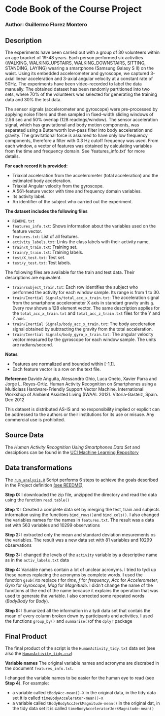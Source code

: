 # Code Book of the Course Project
### Author: Guillermo Florez Montero

## Description 

The experiments have been carried out with a group of 30 volunteers within an age bracket of 19-48 years. Each person performed six activities (WALKING, WALKING_UPSTAIRS, WALKING_DOWNSTAIRS, SITTING, STANDING, LAYING) wearing a smartphone (Samsung Galaxy S II) on the waist. Using its embedded accelerometer and gyroscope, we captured 3-axial linear acceleration and 3-axial angular velocity at a constant rate of 50Hz. The experiments have been video-recorded to label the data manually. The obtained dataset has been randomly partitioned into two sets, where 70% of the volunteers was selected for generating the training data and 30% the test data. 

The sensor signals (accelerometer and gyroscope) were pre-processed by applying noise filters and then sampled in fixed-width sliding windows of 2.56 sec and 50% overlap (128 readings/window). The sensor acceleration signal, which has gravitational and body motion components, was separated using a Butterworth low-pass filter into body acceleration and gravity. The gravitational force is assumed to have only low frequency components, therefore a filter with 0.3 Hz cutoff frequency was used. From each window, a vector of features was obtained by calculating variables from the time and frequency domain. See 'features_info.txt' for more details. 

**For each record it is provided:**

- Triaxial acceleration from the accelerometer (total acceleration) and the estimated body acceleration.
- Triaxial Angular velocity from the gyroscope. 
- A 561-feature vector with time and frequency domain variables. 
- Its activity label. 
- An identifier of the subject who carried out the experiment.

**The dataset includes the following files**

- `README.txt`
- `features_info.txt`: Shows information about the variables used on the feature vector.
- `features.txt`: List of all features.
- `activity_labels.txt`: Links the class labels with their activity name.
- `train/X_train.txt`: Training set.
- `train/y_train.txt`: Training labels.
- `test/X_test.txt`: Test set.
- `test/y_test.txt`: Test labels.

The following files are available for the train and test data. Their descriptions are equivalent. 

- `train/subject_train.txt`: Each row identifies the subject who performed the activity for each window sample. Its range is from 1 to 30. 
- `train/Inertial Signals/total_acc_x_train.txt`: The acceleration signal from the smartphone accelerometer X axis in standard gravity units `g`. Every row shows a 128 element vector. The same description applies for the `total_acc_x_train.txt` and `total_acc_z_train.txt` files for the Y and Z axis. 
- `train/Inertial Signals/body_acc_x_train.txt`: The body acceleration signal obtained by subtracting the gravity from the total acceleration. 
- `train/Inertial Signals/body_gyro_x_train.txt`: The angular velocity vector measured by the gyroscope for each window sample. The units are radians/second. 

**Notes** 
- Features are normalized and bounded within [-1,1].
- Each feature vector is a row on the text file.

**Reference**
Davide Anguita, Alessandro Ghio, Luca Oneto, Xavier Parra and Jorge L. Reyes-Ortiz. Human Activity Recognition on Smartphones using a Multiclass Hardware-Friendly Support Vector Machine. International Workshop of Ambient Assisted Living (IWAAL 2012). Vitoria-Gasteiz, Spain. Dec 2012

This dataset is distributed AS-IS and no responsibility implied or explicit can be addressed to the authors or their institutions for its use or misuse. Any commercial use is prohibited.


## Source Data
The *Human Activity Recognition Using Smartphones Data Set* and desciptions can be found in the [UCI Machine Learning Repository](http://archive.ics.uci.edu/ml/datasets/Human+Activity+Recognition+Using+Smartphones)


## Data transformations
The [`run_analysis.R`](https://github.com/gflorezm/GCD-Coursera/blob/master/Run_analysis.R) Script performs 6 steps to achieve the goals described in the Project definition [(see REEDME)](https://github.com/gflorezm/GCD-Coursera/blob/master/README.md)

**Step 0:** I downloaded the zip file, unzipped the directory and read the data using the function `read.table()`

**Step 1:** I Created a complete data set by merging the test, train and subjects information using the functions `bind_rows()`and `bind_cols()`. I also changed the variables names for the names in `features.txt`. The result was a data set with 563 variables and 10299 observations

**Step 2:** I extracted only the mean and standard deviation mesurements os the variables. The result was a new data set with 81 variables and 10299 observations

**Step 3:** I changed the levels of the `activity` variable by a descriptive name as in the `activ_labels.txt` data

**Step 4:** Variable names contain a lot of unclear acronyms. I tried to tydi up these names replacing the acronyms by complete words. I used the function `gsub()`to replace *t* for *time*, *f* for *frequency*, *Acc* for *Accelerometer*, *Gyro* for *Gyroscope*, *Mag* for *Magnitude*. I didn't change the name of the functions at the end of the name because it explains the operation that was used to generate the variable. I also corrected some repeated words (*BodyBody* for *Body*).

**Step 5:** I Sumarized all the information in a tydi data set that contais the mean of every column broken down by participants and activities. I used the functions `group_by()` and `summarise()`of the `dplyr` package


## Final Product
The final product of the script is the `HumanActivity_tidy.txt` data set (see also the [`HumanActivity_tidy.csv`](https://github.com/gflorezm/GCD-Coursera/blob/master/HumanActivity_tidy.csv))

**Variable names**
The original variable names and acronyms are discrabed in the document `features_info.txt`.

I changed the variable names to be easier for the human eye to read (see **Step 4**). For example:

- a variable called `tBodyAcc-mean()-X` in the original data, in the tidy data set it is called `timeBodyAccelerator-mean()-X`
- a variable called `tBodyBodyAccJerkMagnitude-mean()` in the original dat, in the tidy data set it is called `timeBodyAcceleratorJerkMagnitude-mean()`